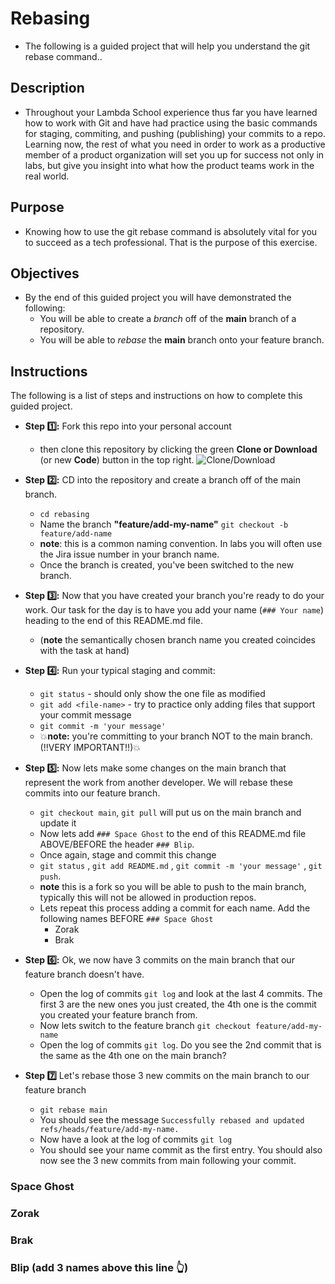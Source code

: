 # Rebasing

- The following is a guided project that will help you understand the git rebase command..

## Description

- Throughout your Lambda School experience thus far you have learned how to work with Git and have had practice using the basic commands for staging, commiting, and pushing (publishing) your commits to a repo. Learning now, the rest of what you need in order to work as a productive member of a product organization will set you up for success not only in labs, but give you insight into what how the product teams work in the real world.

## Purpose

- Knowing how to use the git rebase command is absolutely vital for you to succeed as a tech professional. That is the purpose of this exercise.

## Objectives

- By the end of this guided project you will have demonstrated the following:
  - You will be able to create a _branch_ off of the **main** branch of a repository.
  - You will be able to _rebase_ the **main** branch onto your feature branch.

## Instructions

The following is a list of steps and instructions on how to complete this guided project.

- **Step 1️⃣:** Fork this repo into your personal account
  - then clone this repository by clicking the green **Clone or Download** (or new **Code**) button in the top right.
![Clone/Download](https://tk-assets.lambdaschool.com/054e5ad4-75cd-4b98-b929-7bf453bc8263_ScreenShot2020-04-13at7.31.05AM.png)

- **Step 2️⃣:** CD into the repository and create a branch off of the main branch.
  - `cd rebasing`
  - Name the branch **"feature/add-my-name"** `git checkout -b feature/add-name`
  - **note**: this is a common naming convention. In labs you will often use the Jira issue number in your branch name.
  - Once the branch is created, you've been switched to the new branch.

- **Step 3️⃣:** Now that you have created your branch you're ready to do your work. Our task for the day is to have you add your name (`### Your name`) heading to the end of this README.md file.
  - (**note** the semantically chosen branch name you created coincides with the task at hand)

- **Step 4️⃣:** Run your typical staging and commit:
  - `git status` - should only show the one file as modified
  - `git add <file-name>` - try to practice only adding files that support your commit message
  - `git commit -m 'your message'`
  - 💥**note:** you're committing to your branch NOT to the main branch. (!!VERY IMPORTANT!!)💥

- **Step 5️⃣:** Now lets make some changes on the main branch that represent the work from another developer. We will rebase these commits into our feature branch.
  - `git checkout main`, `git pull` will put us on the main branch and update it
  - Now lets add `### Space Ghost` to the end of this README.md file ABOVE/BEFORE the header `### Blip`.
  - Once again, stage and commit this change
  - `git status` , `git add README.md` , `git commit -m 'your message'` , `git push`.
  - **note** this is a fork so you will be able to push to the main branch, typically this will not be allowed in production repos.
  - Lets repeat this process adding a commit for each name. Add the following names BEFORE `### Space Ghost`
    - Zorak
    - Brak
  
- **Step 6️⃣:** Ok, we now have 3 commits on the main branch that our feature branch doesn't have.
  - Open the log of commits `git log` and look at the last 4 commits. The first 3 are the new ones you just created, the 4th one is the commit you created your feature branch from. 
  - Now lets switch to the feature branch `git checkout feature/add-my-name`
  - Open the log of commits `git log`. Do you see the 2nd commit that is the same as the 4th one on the main branch?

- **Step 7️⃣** Let's rebase those 3 new commits on the main branch to our feature branch
  - `git rebase main`
  - You should see the message `Successfully rebased and updated refs/heads/feature/add-my-name.`
  - Now have a look at the log of commits `git log`
  - You should see your name commit as the first entry. You should also now see the 3 new commits from main following your commit.

### Space Ghost
### Zorak
### Brak
### Blip (add 3 names above this line 👆)